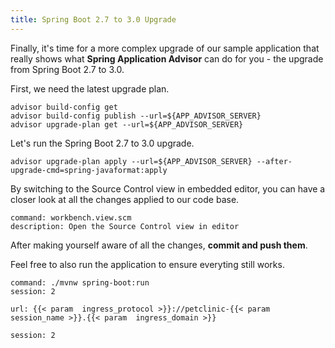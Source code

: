 ```yaml
---
title: Spring Boot 2.7 to 3.0 Upgrade
---
```


Finally, it's time for a more complex upgrade of our sample application that really shows what **Spring Application Advisor** can do for you - the upgrade from Spring Boot 2.7 to 3.0.


First, we need the latest upgrade plan.
```execute
advisor build-config get
advisor build-config publish --url=${APP_ADVISOR_SERVER}
advisor upgrade-plan get --url=${APP_ADVISOR_SERVER}
```

Let's run the Spring Boot 2.7 to 3.0 upgrade.
```execute
advisor upgrade-plan apply --url=${APP_ADVISOR_SERVER} --after-upgrade-cmd=spring-javaformat:apply
```

By switching to the Source Control view in embedded editor, you can have a closer look at all the changes applied to our code base.
```editor:execute-command
command: workbench.view.scm
description: Open the Source Control view in editor
```
After making yourself aware of all the changes, **commit and push them**.

Feel free to also run the application to ensure everyting still works.
```terminal:execute
command: ./mvnw spring-boot:run
session: 2
```
```dashboard:open-url
url: {{< param  ingress_protocol >}}://petclinic-{{< param  session_name >}}.{{< param  ingress_domain >}}
```

```terminal:interrupt
session: 2
```


